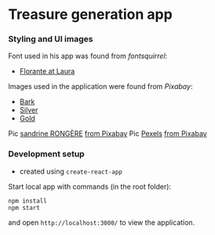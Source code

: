 # Treasure generation app

### Styling and UI images

Font used in his app was found from _fontsquirrel_:

- [Florante at Laura](https://www.fontsquirrel.com/fonts/Florante-at-Laura)

Images used in the application were found from _Pixabay_:

- [Bark](https://pixabay.com/fi/photos/puu-puun-kuori-puun-runko-heimo-2725198/)
- [Silver](https://pixabay.com/fi/photos/hopea-huone-kappaletta-5-1633584/)
- [Gold](https://pixabay.com/fi/photos/kulta-kukka-antiikki-taide-1867935/)

Pic <a href="https://pixabay.com/fi/users/glucosala-1418986/?utm_source=link-attribution&amp;utm_medium=referral&amp;utm_campaign=image&amp;utm_content=1633584">sandrine RONGÈRE</a> <a href="https://pixabay.com/fi/?utm_source=link-attribution&amp;utm_medium=referral&amp;utm_campaign=image&amp;utm_content=1633584">from Pixabay</a>
Pic <a href="https://pixabay.com/fi/users/pexels-2286921/?utm_source=link-attribution&amp;utm_medium=referral&amp;utm_campaign=image&amp;utm_content=1867935">Pexels</a> <a href="https://pixabay.com/fi/?utm_source=link-attribution&amp;utm_medium=referral&amp;utm_campaign=image&amp;utm_content=1867935">from Pixabay</a>

### Development setup

- created using `create-react-app`

Start local app with commands (in the root folder):

```
npm install
npm start
```

and open `http://localhost:3000/` to view the application.
